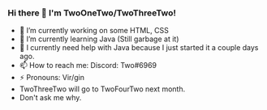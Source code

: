 ### Hi there 👋 I'm TwoOneTwo/TwoThreeTwo!
 
<!--
**TwoThreeTwo/TwoThreeTwo** is a ✨ _special_ ✨ repository because its `README.md` (this file) appears on your GitHub profile.

Here are some ideas to get you started:

- 🔭 I’m currently working on ...
- 🌱 I’m currently learning ...
- 👯 I’m looking to collaborate on ...
- 🤔 I’m looking for help with ...
- 💬 Ask me about ...
- 📫 How to reach me: ...
- 😄 Pronouns: ...
- ⚡ Fun fact: ...
-->
- 🔭 I’m currently working on some HTML, CSS
- 🌱 I’m currently learning Java (Still garbage at it)
- 🤔 I currently need help with Java because I just started it a couple days ago.
- 📫 How to reach me: Discord: Two#6969
- ⚡ Pronouns: Vir/gin
- TwoThreeTwo will go to TwoFourTwo next month.
- Don't ask me why.

